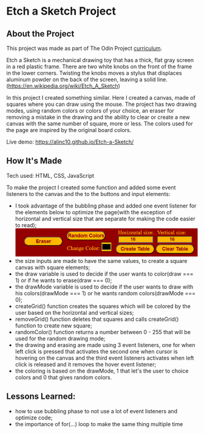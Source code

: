 # Etch a Sketch Project
## About the Project
This project was made as part of The Odin Project <a href="https://www.theodinproject.com/lessons/foundations-rock-paper-scissors">curriculum</a>.

Etch a Sketch is a mechanical drawing toy that has a thick, flat gray screen in a red plastic frame. There are two white knobs on the front of the frame in the lower corners. Twisting the knobs moves a stylus that displaces aluminum powder on the back of the screen, leaving a solid line. (https://en.wikipedia.org/wiki/Etch_A_Sketch)

In this project I created something similar. Here I created a canvas, made of squares where you can draw using the mouse. The project has two drawing modes, using random colors or colors of your choice, an eraser for removing a mistake in the drawing and the ability to clear or create a new canvas with the same number of square, more or less. The colors used for the page are inspired by the original board colors.

Live demo: https://alinc10.github.io/Etch-a-Sketch/

## How It's Made
Tech used: HTML, CSS, JavaScript

To make the project I created some function and added some event listeners to the canvas and the to the buttons and input elements:
- I took advantage of the bubbling phase and added one event listener for the elements below to optimize the page(with the exception of horizontal and vertical size that are separate for making the code easier to read);
![elements that take advantage of the bubbling phase](image.png)
- the size inputs are made to have the same values, to create a square canvas with square elements;
- the draw variable is used to decide if the user wants to color(draw === 1) or if he wants to erase(draw === 0);
- the drawMode variable is used to decide if the user wants to draw with his colors(drawMode === 1) or he wants random colors(drawMode === 0);
- createGrid() function creates the squares which will be colored by the user based on the horizontal and vertical sizes;
- removeGrid() function deletes that squares and calls createGrid() function to create new square;
- randomColor() function returns a number between 0 - 255 that will be used for the random drawing mode;
- the drawing and erasing are made using 3 event listeners, one for when left click is pressed that activates the second one when cursor is hovering on the canvas and the third event listeners activates when left click is released and it removes the hover event listener;
- the coloring is based on the drawMode, 1 that let's the user to choice colors and 0 that gives random colors.

## Lessons Learned:
- how to use bubbling phase to not use a lot of event listeners and optimize code;
- the importance of for(...) loop to make the same thing multiple time